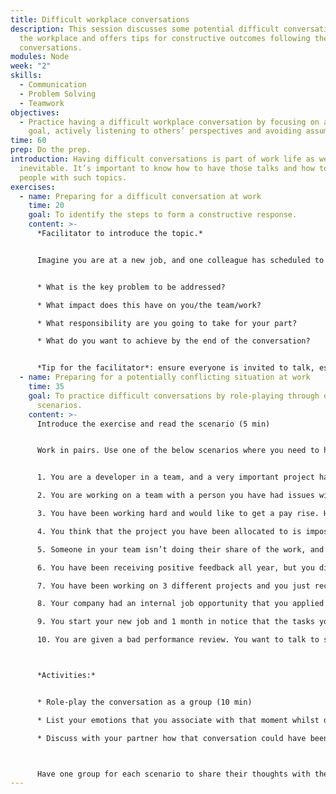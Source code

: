 ```yaml
---
title: Difficult workplace conversations
description: This session discusses some potential difficult conversations in
  the workplace and offers tips for constructive outcomes following these
  conversations.
modules: Node
week: "2"
skills:
  - Communication
  - Problem Solving
  - Teamwork
objectives:
  - Practice having a difficult workplace conversation by focusing on a common
    goal, actively listening to others’ perspectives and avoiding assumptions
time: 60
prep: Do the prep.
introduction: Having difficult conversations is part of work life as well and is
  inevitable. It’s important to know how to have those talks and how to approach
  people with such topics.
exercises:
  - name: Preparing for a difficult conversation at work
    time: 20
    goal: To identify the steps to form a constructive response.
    content: >-
      *Facilitator to introduce the topic.*


      Imagine you are at a new job, and one colleague has scheduled to collaborate/meet with you several times and then cancelled at the last minute. You need to meet with this person to take the next steps in the project you are both working on. Use the list below to prepare for your conversation with her. Discuss as a class what you would say to your colleague.


      * What is the key problem to be addressed?

      * What impact does this have on you/the team/work?

      * What responsibility are you going to take for your part?

      * What do you want to achieve by the end of the conversation?


      *Tip for the facilitator*: ensure everyone is invited to talk, especially the quiet ones. If possible, get 2-3 people to answer each question.
  - name: Preparing for a potentially conflicting situation at work
    time: 35
    goal: To practice difficult conversations by role-playing through different
      scenarios.
    content: >-
      Introduce the exercise and read the scenario (5 min)


      Work in pairs. Use one of the below scenarios where you need to have a difficult conversation. If you finish your first scenario and still have time, choose another one.


      1. You are a developer in a team, and a very important project has been presented; however, you have not been assigned to it. The person working on this project is a peer who you think isn’t as competent as you. You want to question that decision with your manager.

      2. You are working on a team with a person you have had issues with before. You think they are not doing their share of the work on purpose because they dislike you. You want to talk to this person about it.

      3. You have been working hard and would like to get a pay rise. Have this discussion with your manager.

      4. You think that the project you have been allocated to is impossible and it can't succeed and you are worried you are being set up to fail. You want to talk to your Product Manager or Product Owner about this.

      5. Someone in your team isn’t doing their share of the work, and you want to talk to them about it.

      6. You have been receiving positive feedback all year, but you didn’t get a promotion. However, your peer did. You want to talk to your manager about it.

      7. You have been working on 3 different projects and you just received an e-mail asking you to support a 4th one and lead a workshop next week. You want to talk to your manager about your workload.

      8. Your company had an internal job opportunity that you applied for. You weren’t the one chosen and never got feedback. So, you arranged a meeting with the interviewer to get feedback on your performance.

      9. You start your new job and 1 month in notice that the tasks you are given do not align with what was on your job description. You want to talk to your manager about it.

      10. You are given a bad performance review. You want to talk to someone in your team to get more information and specific feedback on improving your performance.



      *Activities:*


      * Role-play the conversation as a group (10 min)

      * List your emotions that you associate with that moment whilst doing the activity

      * Discuss with your partner how that conversation could have been better if you could take the emotion out of it. (5 min)



      Have one group for each scenario to share their thoughts with the class. (15 min)
---
```

